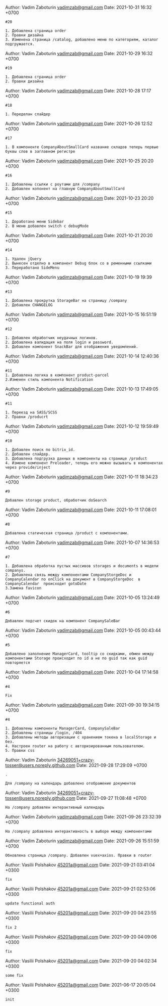 Author: Vadim Zaboturin <vadimzab@gmail.com>
Date:   2021-10-31 16:32 +0700

    #20
    
    1. Добавлена страница order
    2. Правки дизайна
    3. Изменена страница /catalog, добавлено меню по категориям, каталог подгружается.

Author: Vadim Zaboturin <vadimzab@gmail.com>
Date:   2021-10-29 16:32 +0700

    #19
    
    1. Добавлена страница order
    2. Правки дизайна

Author: Vadim Zaboturin <vadimzab@gmail.com>
Date:   2021-10-28 17:17 +0700

    #18
    
    1. Переделан слайдер

Author: Vadim Zaboturin <vadimzab@gmail.com>
Date:   2021-10-26 12:52 +0700

    #17
    
    1. В компоненте CompanyAboutSmallCard название складов теперь первые буквы слов в заглавном регистре

Author: Vadim Zaboturin <vadimzab@gmail.com>
Date:   2021-10-25 20:20 +0700

    #16
    
    1. Добавлены ссылки с роутами для /company
    2. Добавлен копонент на главную CompanyAboutSmallCard

Author: Vadim Zaboturin <vadimzab@gmail.com>
Date:   2021-10-23 20:20 +0700

    #15
    
    1. Доработано меню Sidebar
    2. В меню добавлен switch c debugMode
    
Author: Vadim Zaboturin <vadimzab@gmail.com>
Date:   2021-10-21 20:20 +0700

    #14
    
    1. Удален jQuery
    2. Вынесен отделно в компанент Debug блок со в ременными ссылками
    3. Переработано SideMenu 

Author: Vadim Zaboturin <vadimzab@gmail.com>
Date:   2021-10-19 19:39 +0700

    #13
    
    1. Добавлена прокрутка StorageBar на страницу /company
    2. Добавлен CHANGELOG

Author: Vadim Zaboturin <vadimzab@gmail.com>
Date:   2021-10-15 16:51:19 +0700

    #12
    
    1. Добавлен обработчик неудачных логинов.
    2. Добавлена валидация на поля login и password.
    3. Добавлен компонент SnackBar для отображения уведомлений.

Author: Vadim Zaboturin <vadimzab@gmail.com>
Date:   2021-10-14 12:40:36 +0700

    #11
    1. Добавлена логика в компонент product-parcel
    2.Изменен стиль компонента Notification

Author: Vadim Zaboturin <vadimzab@gmail.com>
Date:   2021-10-13 17:49:05 +0700

    #11
    
    1. Переезд на SASS/SCSS
    2. Правки /producrt

Author: Vadim Zaboturin <vadimzab@gmail.com>
Date:   2021-10-12 19:59:49 +0700

    #10
    
    1. Добавлен поиск по bitrix_id.
    2. Добавлен слайдер.
    3. Добавлена подгрузка данных в компоненты на странице /product
    4. Измене компонент Preloader, теперь его можно вызывать в компонентах через provide/inject

Author: Vadim Zaboturin <vadimzab@gmail.com>
Date:   2021-10-11 18:34:23 +0700

    #9
    
    Добавлен storage product, обработчик doSearch

Author: Vadim Zaboturin <vadimzab@gmail.com>
Date:   2021-10-11 17:08:01 +0700

    #8
    
    Добавлена статическая страница /product с компонентами.

Author: Vadim Zaboturin <vadimzab@gmail.com>
Date:   2021-10-07 14:36:53 +0700

    #7
    
    1. Добавлена обработка пустых массивов storages и documents в модели companys.
    2. Добавлена связь между компонентами CompanyStorgeDoc и CompanyCalendar по onClick на документ в CompanyStorgeDoc  в  CompanyCalendar  происходит gotoDate
    3.Замена favicon

Author: Vadim Zaboturin <vadimzab@gmail.com>
Date:   2021-10-05 13:24:49 +0700

    #6
    
    Добавлен подсчет скидок на компонент CompanySaleBar

Author: Vadim Zaboturin <vadimzab@gmail.com>
Date:   2021-10-05 00:43:44 +0700

    #5
    
    Добавлено заполнение ManagerCard, tooltip со скидками, обмен между компонентами Storage происходит по id а не по guid так как guid повторяется

Author: Vadim Zaboturin <vadimzab@gmail.com>
Date:   2021-10-04 17:14:58 +0700

    #4
    
    Fix

Author: Vadim Zaboturin <vadimzab@gmail.com>
Date:   2021-09-30 19:34:15 +0700

    #4
    
    1. Добавлены компоненты ManagerCard, CompanySaleBar
    2. Добавлены страницы /login, /404
    3. Добавлены методы авторизации с хранением токена в localStorage и без.
    4. Настроен router на работу с авторизированным пользователем.
    5. Правки css

Author: Vadim Zaboturin <34269051+crazy-tosser@users.noreply.github.com>
Date:   2021-09-28 17:29:09 +0700

    .
    
    Для /company на календарь добавлено отображение документов

Author: Vadim Zaboturin <34269051+crazy-tosser@users.noreply.github.com>
Date:   2021-09-27 11:08:48 +0700

    На /company добавлен интерактивный календарь

Author: Vadim Zaboturin <vadimzab@gmail.com>
Date:   2021-09-26 23:32:39 +0700

    На /company добавлена интерактивность в выборе между компонентами

Author: Vadim Zaboturin <vadimzab@gmail.com>
Date:   2021-09-26 15:51:59 +0700

    Обновлена страница /company. Добавлен vuex+axios. Правки в router

Author: Vasilii Polshakov <45201a@gmail.com>
Date:   2021-09-21 03:41:04 +0300

    fix

Author: Vasilii Polshakov <45201a@gmail.com>
Date:   2021-09-21 02:53:06 +0300

    update functional auth

Author: Vasilii Polshakov <45201a@gmail.com>
Date:   2021-09-20 04:23:55 +0300

    fix 2

Author: Vasilii Polshakov <45201a@gmail.com>
Date:   2021-09-20 04:09:06 +0300

    fix

Author: Vasilii Polshakov <45201a@gmail.com>
Date:   2021-09-20 04:02:34 +0300

    some fix

Author: Vasilii Polshakov <45201a@gmail.com>
Date:   2021-06-17 20:05:04 +0300

    init
